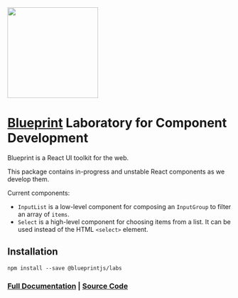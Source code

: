 <img height="204" src="https://cloud.githubusercontent.com/assets/464822/20228152/d3f36dc2-a804-11e6-80ff-51ada2d13ea7.png">

# [Blueprint](http://blueprintjs.com/) Laboratory for Component Development

Blueprint is a React UI toolkit for the web.

This package contains in-progress and unstable React components as we develop them.

Current components:

- `InputList` is a low-level component for composing an `InputGroup` to filter an array of `items`.
- `Select` is a high-level component for choosing items from a list. It can be used instead of the
  HTML `<select>` element.

## Installation

```
npm install --save @blueprintjs/labs
```

### [Full Documentation](http://blueprintjs.com/docs) | [Source Code](https://github.com/palantir/blueprint)
